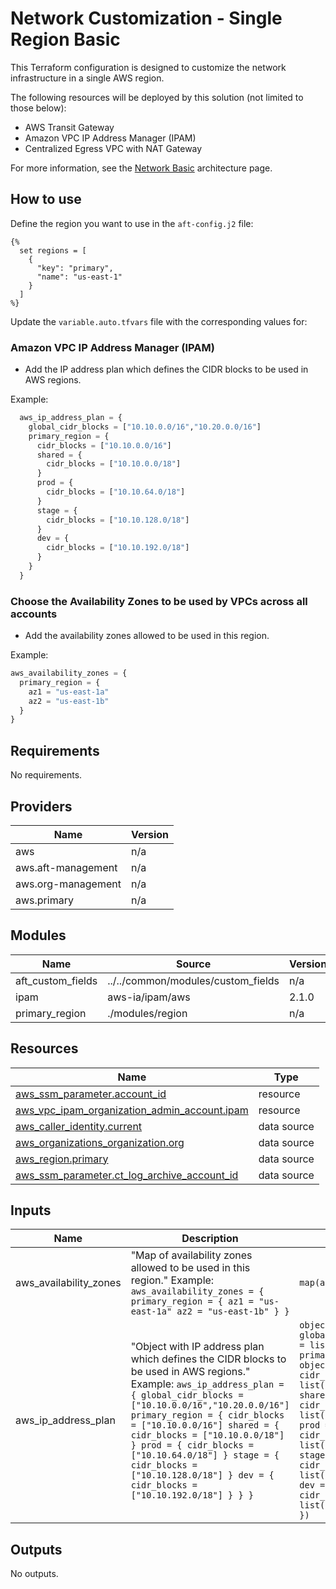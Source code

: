 # Network Customization - Single Region Basic

This Terraform configuration is designed to customize the network infrastructure in a single AWS region.

The following resources will be deployed by this solution (not limited to those below):

- AWS Transit Gateway
- Amazon VPC IP Address Manager (IPAM)
- Centralized Egress VPC with NAT Gateway

For more information, see the [Network Basic](https://awslabs.github.io/aft-blueprints/architectures/network-basic) architecture page.

## How to use

Define the region you want to use in the `aft-config.j2` file:

```jinja
{% 
  set regions = [
    {
      "key": "primary",
      "name": "us-east-1"
    }
  ]
%}
```

Update the `variable.auto.tfvars` file with the corresponding values for:

### Amazon VPC IP Address Manager (IPAM)

- Add the IP address plan which defines the CIDR blocks to be used in AWS regions.

Example:

```terraform
  aws_ip_address_plan = {
    global_cidr_blocks = ["10.10.0.0/16","10.20.0.0/16"]
    primary_region = {
      cidr_blocks = ["10.10.0.0/16"]
      shared = {
        cidr_blocks = ["10.10.0.0/18"]
      }
      prod = {
        cidr_blocks = ["10.10.64.0/18"]
      }
      stage = {
        cidr_blocks = ["10.10.128.0/18"]
      }
      dev = {
        cidr_blocks = ["10.10.192.0/18"]
      }
    }
  }
```

### Choose the Availability Zones to be used by VPCs across all accounts

- Add the availability zones allowed to be used in this region.

Example:

```terraform
aws_availability_zones = {
  primary_region = {
    az1 = "us-east-1a"
    az2 = "us-east-1b"
  }
}
```

<!-- BEGIN_TF_DOCS -->
## Requirements

No requirements.

## Providers

| Name | Version |
|------|---------|
| aws | n/a |
| aws.aft-management | n/a |
| aws.org-management | n/a |
| aws.primary | n/a |

## Modules

| Name | Source | Version |
|------|--------|---------|
| aft\_custom\_fields | ../../common/modules/custom_fields | n/a |
| ipam | aws-ia/ipam/aws | 2.1.0 |
| primary\_region | ./modules/region | n/a |

## Resources

| Name | Type |
|------|------|
| [aws_ssm_parameter.account_id](https://registry.terraform.io/providers/hashicorp/aws/latest/docs/resources/ssm_parameter) | resource |
| [aws_vpc_ipam_organization_admin_account.ipam](https://registry.terraform.io/providers/hashicorp/aws/latest/docs/resources/vpc_ipam_organization_admin_account) | resource |
| [aws_caller_identity.current](https://registry.terraform.io/providers/hashicorp/aws/latest/docs/data-sources/caller_identity) | data source |
| [aws_organizations_organization.org](https://registry.terraform.io/providers/hashicorp/aws/latest/docs/data-sources/organizations_organization) | data source |
| [aws_region.primary](https://registry.terraform.io/providers/hashicorp/aws/latest/docs/data-sources/region) | data source |
| [aws_ssm_parameter.ct_log_archive_account_id](https://registry.terraform.io/providers/hashicorp/aws/latest/docs/data-sources/ssm_parameter) | data source |

## Inputs

| Name | Description | Type | Default | Required |
|------|-------------|------|---------|:--------:|
| aws\_availability\_zones | "Map of availability zones allowed to be used in this region." Example: ```aws_availability_zones = { primary_region = { az1 = "us-east-1a" az2 = "us-east-1b" } }``` | `map(any)` | n/a | yes |
| aws\_ip\_address\_plan | "Object with IP address plan which defines the CIDR blocks to be used in AWS regions." Example: ```aws_ip_address_plan = { global_cidr_blocks = ["10.10.0.0/16","10.20.0.0/16"] primary_region = { cidr_blocks = ["10.10.0.0/16"] shared = { cidr_blocks = ["10.10.0.0/18"] } prod = { cidr_blocks = ["10.10.64.0/18"] } stage = { cidr_blocks = ["10.10.128.0/18"] } dev = { cidr_blocks = ["10.10.192.0/18"] } } }``` | ```object({ global_cidr_blocks = list(string) primary_region = object({ cidr_blocks = list(string) shared = object({ cidr_blocks = list(string) }) prod = object({ cidr_blocks = list(string) }) stage = object({ cidr_blocks = list(string) }) dev = object({ cidr_blocks = list(string) }) }) })``` | n/a | yes |

## Outputs

No outputs.
<!-- END_TF_DOCS -->
